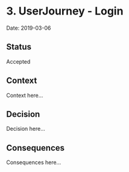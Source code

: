 # 3. UserJourney - Login

Date: 2019-03-06

## Status

Accepted

## Context

Context here...

## Decision

Decision here...

## Consequences

Consequences here...
